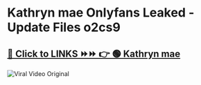 
 # Kathryn mae Onlyfans Leaked - Update Files o2cs9

## <h2><a href="https://clipsfans.com/Kathryn_mae&ref=git">🔗 Click to LINKS ⏩⏩ 👉 🟢 Kathryn mae </a></h2>

<a href="https://clipsfans.com/Kathryn_mae&ref=git" rel="nofollow" data-target="animated-image.originalLink"><img src="https://i.ibb.co.com/xMMVF88/686577567.gif" alt="Viral Video Original" style="max-width: 100%; display: inline-block;" data-target="animated-image.originalImage"></a>

